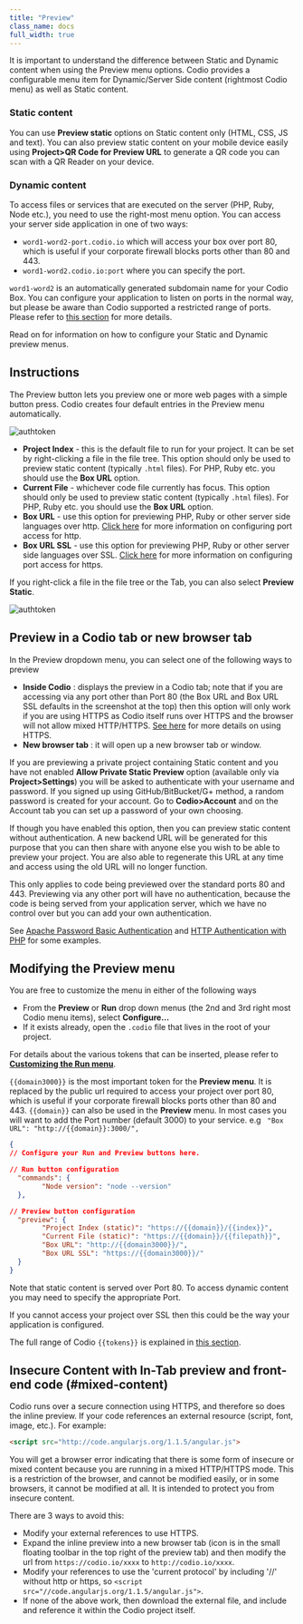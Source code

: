 ```yaml
---
title: "Preview"
class_name: docs
full_width: true
---
```


It is important to understand the difference between Static and Dynamic content when using the Preview menu options. Codio provides a configurable menu item for Dynamic/Server Side content (rightmost Codio menu) as well as Static content.

### Static content
You can use **Preview static** options on Static content only (HTML, CSS, JS and text).
You can also preview static content on your mobile device easily using **Project>QR Code for Preview URL** to generate a QR code you can scan with a QR Reader on your device.

### Dynamic content
To access files or services that are executed on the server (PHP, Ruby, Node etc.), you need to use the right-most menu option. You can access your server side application in one of two ways:

- `word1-word2-port.codio.io` which will access your box over port 80, which is useful if your corporate firewall blocks ports other than 80 and 443.
- `word1-word2.codio.io:port` where you can specify the port.

`word1-word2` is an automatically generated subdomain name for your Codio Box. You can configure your application to listen on ports in the normal way, but please be aware than Codio supported a restricted range of ports. Please refer to [this section](/docs/ide/boxes/ext-access) for more details.

Read on for information on how to configure your Static and Dynamic preview menus.

## Instructions
The Preview button lets you preview one or more web pages with a simple button press. Codio creates four default entries in the Preview menu automatically.

<img alt="authtoken" src="/img/docs/preview-deploy.png" class="simple"/>


- **Project Index** - this is the default file to run for your project. It can be set by right-clicking a file in the file tree. This option should only be used to preview static content (typically `.html` files). For PHP, Ruby etc. you should use the **Box URL** option.
- **Current File** - whichever code file currently has focus. This option should only be used to preview static content (typically `.html` files). For PHP, Ruby etc. you should use the **Box URL** option.
- **Box URL** - use this option for previewing PHP, Ruby or other server side languages over http. [Click here](/docs/ide/boxes/ext-access) for more information on configuring port access for http.
- **Box URL SSL** - use this option for previewing PHP, Ruby or other server side languages over SSL. [Click here](/docs/ide/boxes/ext-access) for more information on configuring port access for https.


If you right-click a file in the file tree or the Tab, you can also select **Preview Static**.

<img alt="authtoken" src="/img/docs/preview-deploy-right-click.png" class="simple"/>


## Preview in a Codio tab or new browser tab
In the Preview dropdown menu, you can select one of the following ways to preview

- **Inside Codio** : displays the preview in a Codio tab; note that if you are accessing via any port other than Port 80 (the Box URL and Box URL SSL defaults in the screenshot at the top) then this option will only work if you are using HTTPS as Codio itself runs over HTTPS and the browser will not allow mixed HTTP/HTTPS. [See here](/docs/ide/boxes/access/ext-access) for more details on using HTTPS.
- **New browser tab** : it will open up a new browser tab or window.

If you are previewing a private project containing Static content and you have not enabled **Allow Private Static Preview** option (available only via **Project>Settings**) you will be asked to authenticate with your username and password. If you signed up using GitHub/BitBucket/G+ method, a random password is created for your account. Go to **Codio>Account** and on the Account tab you can set up a password of your own choosing.

If though you have enabled this option, then you can preview static content without authentication. A new backend URL will be generated for this purpose that you can then share with anyone else you wish to be able to preview your project. You are also able to regenerate this URL at any time and access using the old URL will no longer function.

This only applies to code being previewed over the standard ports 80 and 443. Previewing via any other port will have no authentication, because the code is being served from your application server, which we have no control over but you can add your own authentication.

See [Apache Password Basic Authentication](https://wiki.apache.org/httpd/PasswordBasicAuth) and [HTTP Authentication with PHP](http://php.net/manual/en/features.http-auth.php) for some examples.

## Modifying the Preview menu
You are free to customize the menu in either of the following ways

- From the **Preview** or **Run** drop down menus (the 2nd and 3rd right most Codio menu items), select **Configure...**
- If it exists already, open the `.codio` file that lives in the root of your project.

For details about the various tokens that can be inserted, please refer to **[Customizing the Run menu](/docs/ide/boxes/runmenu/)**.

`{{domain3000}}` is the most important token for the **Preview menu**. It is replaced by the public url required to access your project over port 80, which is useful if your corporate firewall blocks ports other than 80 and 443.
`{{domain}}` can also be used in the **Preview** menu. In most cases you will want to add the Port number (default 3000) to your service. e.g ` "Box URL": "http://{{domain}}:3000/",`


```json
{
// Configure your Run and Preview buttons here.

// Run button configuration
  "commands": {
        "Node version": "node --version"
  },

// Preview button configuration
  "preview": {
        "Project Index (static)": "https://{{domain}}/{{index}}",
        "Current File (static)": "https://{{domain}}/{{filepath}}",
        "Box URL": "http://{{domain3000}}/",
        "Box URL SSL": "https://{{domain3000}}/"
  }
}
```

Note that static content is served over Port 80. To access dynamic content you may need to specify the appropriate Port.

If you cannot access your project over SSL then this could be the way your application is configured.

The full range of Codio `{{tokens}}` is explained in [this section](/docs/ide/boxes/runmenu#tokens).

## Insecure Content with In-Tab preview and front-end code (#mixed-content)
Codio runs over a secure connection using HTTPS, and therefore so does the inline preview. If your code references an external resource (script, font, image, etc.). For example:

```html
<script src="http://code.angularjs.org/1.1.5/angular.js">
```

You will get a browser error indicating that there is some form of insecure or mixed content because you are running in a mixed HTTP/HTTPS mode. This is a restriction of the browser, and cannot be modified easily, or in some browsers, it cannot be modified at all. It is intended to protect you from insecure content.

There are 3 ways to avoid this:

- Modify your external references to use HTTPS.
- Expand the inline preview into a new browser tab (icon is in the small floating toolbar in the top right of the preview tab) and then modify the url from `https://codio.io/xxxx` to `http://codio.io/xxxx`.
- Modify your references to use the 'current protocol' by including '//' without http or https, so `<script src="//code.angularjs.org/1.1.5/angular.js">`.
- If none of the above work, then download the external file, and include and reference it within the Codio project itself.
